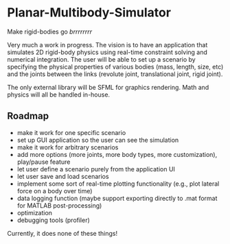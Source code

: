 # Planar-Multibody-Simulator

Make rigid-bodies go *brrrrrrrr*

Very much a work in progress.
The vision is to have an application that simulates 2D rigid-body physics using real-time constraint solving and numerical integration.
The user will be able to set up a scenario by specifying the physical properties of various bodies (mass, length, size, etc) and the joints between the links (revolute joint, translational joint, rigid joint).

The only external library will be SFML for graphics rendering. Math and physics will all be handled in-house.

## Roadmap
- make it work for one specific scenario
- set up GUI application so the user can see the simulation
- make it work for arbitrary scenarios
- add more options (more joints, more body types, more customization), play/pause feature
- let user define a scenario purely from the application UI
- let user save and load scenarios
- implement some sort of real-time plotting functionality (e.g., plot lateral force on a body over time)
- data logging function (maybe support exporting directly to .mat format for MATLAB post-processing)
- optimization
- debugging tools (profiler)

Currently, it does none of these things!
